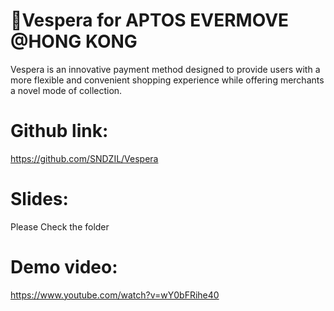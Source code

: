 # 🌅Vespera for APTOS EVERMOVE @HONG KONG
Vespera is an innovative payment method designed to provide users with a more flexible and convenient shopping experience while offering merchants a novel mode of collection.

# Github link:
https://github.com/SNDZIL/Vespera

# Slides:
Please Check the folder

# Demo video:
https://www.youtube.com/watch?v=wY0bFRihe40
